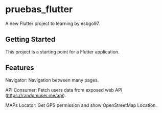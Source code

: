# pruebas_flutter

A new Flutter project to learning by esbgo97.

## Getting Started

This project is a starting point for a Flutter application.

## Features

Navigator: Navigation between many pages.

API Consumer: Fetch users data from exposed web API (https://randomuser.me/api).

MAPs Locator: Get  GPS permission and show OpenStreetMap Location.
